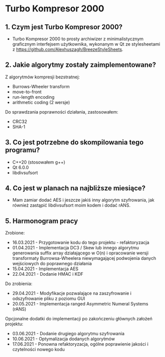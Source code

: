 # Turbo Kompresor 2000

## 1. Czym jest Turbo Kompresor 2000?
- Turbo Kompresor 2000 to prosty archiwizer z minimalistycznym graficznym interfejsem użytkownika, wykonanym w Qt ze stylesheetami z https://github.com/Alexhuszagh/BreezeStyleSheets.

## 2. Jakie algorytmy zostały zaimplementowane?
Z algorytmów kompresji bezstratnej:
- Burrows-Wheeler transform
- move-to-front
- run-length encoding
- arithmetic coding (2 wersje)

Do sprawdzania poprawności działania, zastosowałem:
- CRC32
- SHA-1

## 3. Co jest potrzebne do skompilowania tego programu?
- C++20 (stosowałem g++)
- Qt 6.0.0
- libdivsufsort

## 4. Co jest w planach na najbliższe miesiące?
- Mam zamiar dodać AES i jeszcze jakiś inny algorytm szyfrowania, jak również zastąpić libdivsufsort moim kodem i dodać rANS.

## 5. Harmonogram pracy
Zrobione:
- 16.03.2021 - Przygotowanie kodu do tego projektu - refaktoryzacja
- 01.04.2021 - Implementacja DC3 / Skew lub innego algorytmu generowania suffix array działającego w O(n) i opracowanie wersji transformaty Burrowsa-Wheelera niewymagającej podwojenia danych wejściowych do poprawnego działania
- 15.04.2021 - Implementacja AES
- 22.04.2021 - Dodanie HMAC i KDF

Do zrobienia:
- 29.04.2021 - Modyfikacje pozwalające na zaszyfrowanie i odszyfrowanie pliku z poziomu GUI
- 20.05.2021 - Implementacja ranged Asymmetric Numeral Systems (rANS)

Opcjonalne dodatki do implementacji po zakończeniu głównych założeń projektu:

- 03.06.2021 - Dodanie drugiego algorytmu szyfrowania
- 10.06.2021 - Optymalizacja dodanych algorytmów
- 17.06.2021 - Ponowna refaktoryzacja, ogólne poprawienie jakości i czytelności nowego kodu
